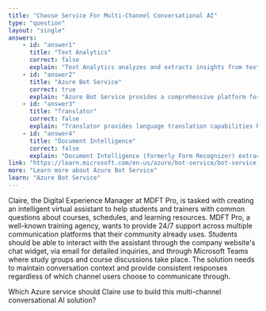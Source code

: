 ```yaml
---
title: "Choose Service For Multi-Channel Conversational AI"
type: "question"
layout: "single"
answers:
    - id: "answer1"
      title: "Text Analytics"
      correct: false
      explain: "Text Analytics analyzes and extracts insights from text but doesn't provide conversational AI capabilities or multi-channel communication infrastructure."
    - id: "answer2"
      title: "Azure Bot Service"
      correct: true
      explain: "Azure Bot Service provides a comprehensive platform for building conversational AI solutions that can communicate across multiple channels like email, Microsoft Teams, and webchat."
    - id: "answer3"
      title: "Translator"
      correct: false
      explain: "Translator provides language translation capabilities but doesn't offer conversational AI functionality or multi-channel deployment options."
    - id: "answer4"
      title: "Document Intelligence"
      correct: false
      explain: "Document Intelligence (formerly Form Recognizer) extracts data from documents but doesn't provide conversational AI or multi-channel communication features."
link: "https://learn.microsoft.com/en-us/azure/bot-service/bot-service-overview"
more: "Learn more about Azure Bot Service"
learn: "Azure Bot Service"
---
```


Claire, the Digital Experience Manager at MDFT Pro, is tasked with creating an intelligent virtual assistant to help students and trainers with common questions about courses, schedules, and learning resources. MDFT Pro, a well-known training agency, wants to provide 24/7 support across multiple communication platforms that their community already uses. Students should be able to interact with the assistant through the company website's chat widget, via email for detailed inquiries, and through Microsoft Teams where study groups and course discussions take place. The solution needs to maintain conversation context and provide consistent responses regardless of which channel users choose to communicate through.

Which Azure service should Claire use to build this multi-channel conversational AI solution?
